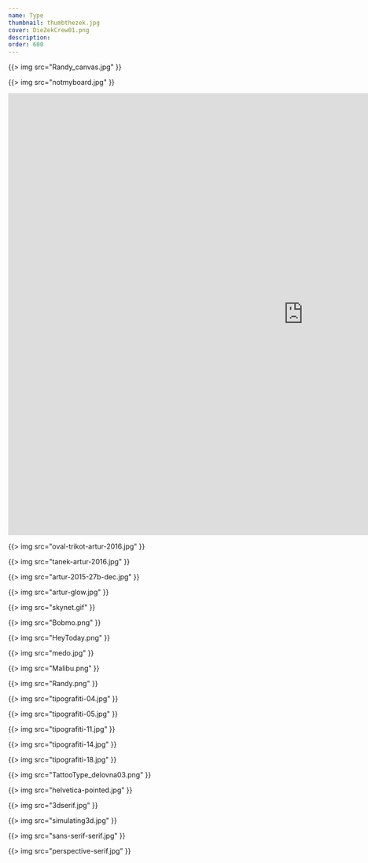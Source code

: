 ```yaml
---
name: Type
thumbnail: thumbthezek.jpg
cover: DieZekCrew01.png
description: 
order: 600
---
```


{{> img src="Randy_canvas.jpg" }}

{{> img src="notmyboard.jpg" }}

<p><iframe allowfullscreen="" frameborder="0" height="900" mozallowfullscreen="true" onmousewheel="" src="https://sketchfab.com/models/07b613f32d67437f8958fd034ec48569/embed" webkitallowfullscreen="true" width="1200"></iframe></p>


{{> img src="oval-trikot-artur-2016.jpg" }}

{{> img src="tanek-artur-2016.jpg" }}

{{> img src="artur-2015-27b-dec.jpg" }}

{{> img src="artur-glow.jpg" }}

{{> img src="skynet.gif" }}

{{> img src="Bobmo.png" }}

{{> img src="HeyToday.png" }}

{{> img src="medo.jpg" }}

{{> img src="Malibu.png" }}

{{> img src="Randy.png" }}

{{> img src="tipografiti-04.jpg" }}

{{> img src="tipografiti-05.jpg" }}

{{> img src="tipografiti-11.jpg" }}

{{> img src="tipografiti-14.jpg" }}

{{> img src="tipografiti-18.jpg" }}

{{> img src="TattooType_delovna03.png" }}

{{> img src="helvetica-pointed.jpg" }}

{{> img src="3dserif.jpg" }}

{{> img src="simulating3d.jpg" }}

{{> img src="sans-serif-serif.jpg" }}

{{> img src="perspective-serif.jpg" }}

